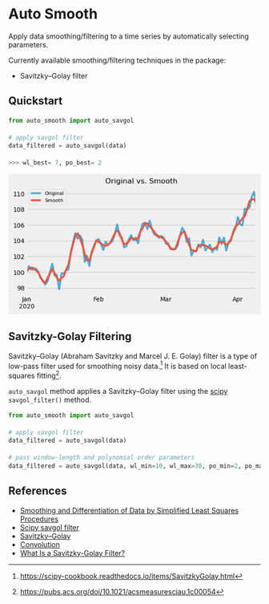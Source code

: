 # Auto Smooth

Apply data smoothing/filtering to a time series by automatically selecting parameters.

Currently available smoothing/filtering techniques in the package:
- Savitzky–Golay filter 

## Quickstart

```python
from auto_smooth import auto_savgol

# apply savgol filter
data_filtered = auto_savgol(data)

>>> wl_best= 7, po_best= 2
```

![original_vs_smooth](docs/images/original_vs_smooth.png)

## Savitzky-Golay Filtering

Savitzky–Golay (Abraham Savitzky and Marcel J. E. Golay) filter is a type of low-pass filter used for smoothing noisy data.[^1] It is based on local least-squares fitting[^2].

`auto_savgol` method applies a Savitzky–Golay filter using the [scipy](https://docs.scipy.org/doc/scipy/reference/generated/scipy.signal.savgol_filter.html) `savgol_filter()` method.


```python
from auto_smooth import auto_savgol

# apply savgol filter
data_filtered = auto_savgol(data)

# pass window-length and polynomial order parameters
data_filtered = auto_savgol(data, wl_min=10, wl_max=30, po_min=2, po_max=10)
```

## References

[^1]: https://scipy-cookbook.readthedocs.io/items/SavitzkyGolay.html
[^2]: https://pubs.acs.org/doi/10.1021/acsmeasuresciau.1c00054
- [Smoothing and Differentiation of Data by Simplified Least Squares Procedures](https://agora.cs.wcu.edu/~huffman/figures/sgpaper1964.pdf)
- [Scipy savgol filter](https://docs.scipy.org/doc/scipy/reference/generated/scipy.signal.savgol_filter.html)
- [Savitzky–Golay](https://en.wikipedia.org/wiki/Savitzky–Golay_filter)
- [Convolution](https://en.wikipedia.org/wiki/Convolution)
- [What Is a Savitzky-Golay Filter?](https://inst.eecs.berkeley.edu/~ee123/sp18/docs/SGFilter.pdf)
